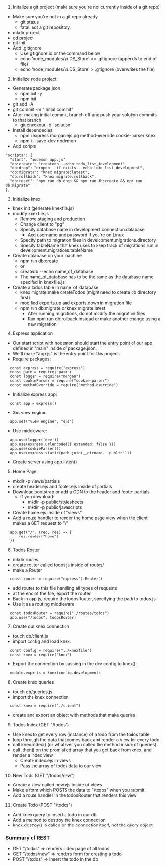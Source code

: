 1. Initalize a git project (make sure you're not currently inside of a git repo)
  * Make sure you're not in a git repo already
    * git status 
    * fatal: not a git repository
  * mkdir project
  * cd project
  * git init
  * Add .gitignore
    * Use gitignore.io or the command below
    * echo 'node_modules/\n.DS_Store' >> .gitignore (appends to end of file)
    * echo 'node_modules/\n.DS_Store' > .gitignore (overwrites the file)
2. Initialize node project
  * Generate package.json
    * npm init -y
    * npm init
  * git add -A
  * git commit -m "Initial commit"
  * After making initial commit, branch off and push your solution commits to that branch
    * git checkout -b "solution"
  * Install dependecies
    * npm i express morgan ejs pg method-override cookie-parser knex
    * npm i --save-dev nodemon
  * Add scripts
  ```
  "scripts": {
    "start": "nodemon app.js",
    "db:create": "createdb --echo todo_list_development",
    "db:drop": "dropdb --if-exists --echo todo_list_development",
    "db:migrate": "knex migrate:latest",
    "db:rollback": "knex migrate:rollback",
    "db:reset": "npm run db:drop && npm run db:create && npm run db:migrate"
  },
  ```
3. Initialize knex
  * knex init (generate knexfile.js)
  * modify knexfile.js
    * Remove staging and production
    * Change client to "pg" 
    * Specify database name in development.connection.database
      * Add username and password if you're on Linux
    * Specify path to migration files in development.migrations.directory
    * Specify tableName that knex uses to keep track of migrations run in development.migrations.tableName
  * Create database on your machine
    * npm run db:create 
    * or
    * createdb --echo name_of_database
    * The name_of_database has to be the same as the database name specifed in knexfile.js
  * Create a todos table in name_of_database
    * knex migrate:make createTodos (might need to create db directory first)
    * modified exports.up and exports.down in migration file
    * npm run db:migrate or knex migrate:latest
      * After running migrations, do not modify the migration files
      * Run npm run db:rollback instead or make another change using a new migration
4. Express application
  * Our start script with nodemon should start the entry point of our app defined in "main" inside of package.json.
  * We'll make "app.js" is the entry point for this project.
  * Require packages:
  ```
    const express = require("express")
    const path = require("path")
    const logger = require("morgan")
    const cookieParser = require("cookie-parser")
    const methodOverride = require("method-override")
  ```
  * Initialize express app:
  ```
    const app = express()
  ```
  * Set view engine:
  ```
    app.set("view engine", "ejs")
  ```
  * Use middleware:
  ```
    app.use(logger('dev'))
    app.use(express.urlencoded({ extended: false }))
    app.use(cookieParser())
    app.use(express.static(path.join(__dirname, 'public')))
  ```
  * Create server using app.listen()
5. Home Page
  * mkdir -p views/partials
  * create header.ejs and footer.ejs inside of partials
  * Download bootstrap or add a CDN to the header and footer partials
    * If you download:
      * mkdir -p public/stylesheets
      * mkdir -p public/javascripts
  * Create home.ejs inside of "views"
  * Add a route handler to render the home page view when the client makes a GET request to "/"
  ```
    app.get("/", (req, res) => {
        res.render("home")
    })
  ```
6. Todos Router
  * mkdir routes
  * create router called todos.js inside of routes/
  * make a Router
  ```
    const router = require("express").Router()
  ```
  * add routes to this file handling all types of requests
  * at the end of the file, export the router
  * Back in app.js, require the todosRouter, specifying the path to todos.js
  * Use it as a routing middleware
  ```
    const todosRouter = require("./routes/todos")
    app.use("/todos", todosRouter)
  ```
7. Create our knex connection
  * touch db/client.js
  * import config and load knex:
  ```
    const config = require("../knexfile")
    const knex = require("knex")
  ```
  * Export the connection by passing in the dev config to knex():
  ```
    module.exports = knex(config.development)
  ```
8. Create knex queries
  * touch db/queries.js
  * import the knex connection
  ```
    const knex = require("./client")
  ```
  * create and export an object with methods that make queries
9. Todos Index (GET "/todos")
  * Use knex to get every row (instance) of a todo from the todos table
  * loop through the data that comes back and render a view for every todo
  * call knex.index() (or whatever you called the method inside of queries)
  * call .then() on the promisfied array that you get back from knex, and render a index view
    * Create index.ejs in views
    * Pass the array of todos data to our view
10. New Todo (GET "/todos/new")
  * Create a view called new.ejs inside of views
  * Make a form which POSTS the data to "/todos" when you submit
  * Add a route handler in the todosRouter that renders this view
11. Create Todo (POST "/todos")
  * Add knex query to insert a todo in our db
  * Add a method to destroy the knex connection
  * knex.destroy() is called on the connection itself, not the query object


### Summary of REST
  * GET "/todos" => renders index page of all todos
  * GET "/todos/new" => renders form for creating a todo
  * POST "/todos" => insert the todo in the db